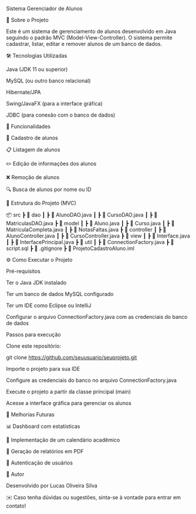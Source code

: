 Sistema Gerenciador de Alunos

📌 Sobre o Projeto

Este é um sistema de gerenciamento de alunos desenvolvido em Java seguindo o padrão MVC (Model-View-Controller). O sistema permite cadastrar, listar, editar e remover alunos de um banco de dados.

🛠️ Tecnologias Utilizadas

Java (JDK 11 ou superior)

MySQL (ou outro banco relacional)

Hibernate/JPA

Swing/JavaFX (para a interface gráfica)

JDBC (para conexão com o banco de dados)

🎯 Funcionalidades

📌 Cadastro de alunos

📋 Listagem de alunos

✏️ Edição de informações dos alunos

❌ Remoção de alunos

🔍 Busca de alunos por nome ou ID

📂 Estrutura do Projeto (MVC)

📦 src
 ┣ 📂 dao
 ┃ ┣ 📜 AlunoDAO.java
 ┃ ┣ 📜 CursoDAO.java
 ┃ ┣ 📜 MatriculasDAO.java
 ┣ 📂 model
 ┃ ┣ 📜 Aluno.java
 ┃ ┣ 📜 Curso.java
 ┃ ┣ 📜 MatriculaCompleta.java
 ┃ ┣ 📜 NotasFaltas.java
 ┣ 📂 controller
 ┃ ┣ 📜 AlunoController.java
 ┃ ┣ 📜 CursoController.java
 ┣ 📂 view
 ┃ ┣ 📜 Interface.java
 ┃ ┣ 📜 InterfacePrincipal.java
 ┣ 📂 util
 ┃ ┣ 📜 ConnectionFactory.java
 ┣ 📜 script.sql
 ┣ 📜 .gitignore
 ┣ 📜 ProjetoCadastroAluno.iml

⚙️ Como Executar o Projeto

Pré-requisitos

Ter o Java JDK instalado

Ter um banco de dados MySQL configurado

Ter um IDE como Eclipse ou IntelliJ

Configurar o arquivo ConnectionFactory.java com as credenciais do banco de dados

Passos para execução

Clone este repositório:

git clone https://github.com/seuusuario/seuprojeto.git

Importe o projeto para sua IDE

Configure as credenciais do banco no arquivo ConnectionFactory.java

Execute o projeto a partir da classe principal (main)

Acesse a interface gráfica para gerenciar os alunos

📝 Melhorias Futuras

📊 Dashboard com estatísticas

📅 Implementação de um calendário acadêmico

📄 Geração de relatórios em PDF

🔑 Autenticação de usuários

📌 Autor

Desenvolvido por Lucas Oliveira Silva

✉️ Caso tenha dúvidas ou sugestões, sinta-se à vontade para entrar em contato!
